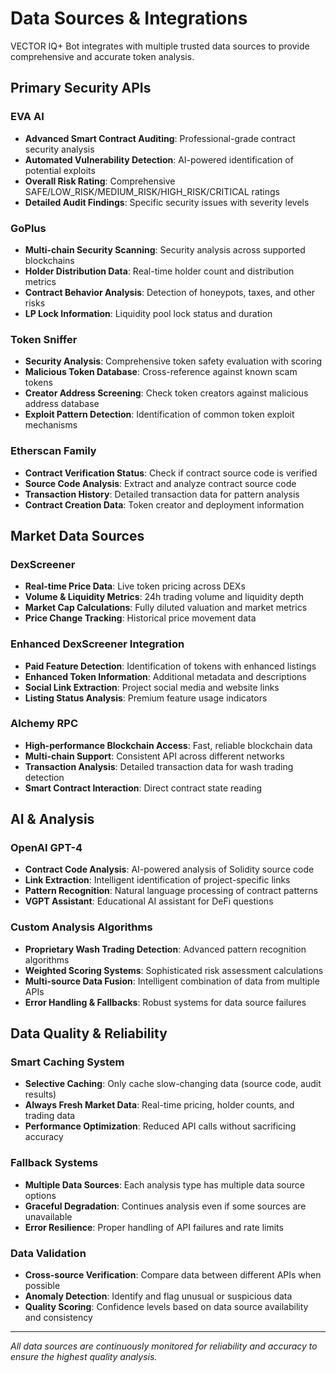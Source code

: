 # Data Sources & Integrations

VECTOR IQ+ Bot integrates with multiple trusted data sources to provide comprehensive and accurate token analysis.

## Primary Security APIs

### EVA AI

* **Advanced Smart Contract Auditing**: Professional-grade contract security analysis
* **Automated Vulnerability Detection**: AI-powered identification of potential exploits
* **Overall Risk Rating**: Comprehensive SAFE/LOW\_RISK/MEDIUM\_RISK/HIGH\_RISK/CRITICAL ratings
* **Detailed Audit Findings**: Specific security issues with severity levels

### GoPlus

* **Multi-chain Security Scanning**: Security analysis across supported blockchains
* **Holder Distribution Data**: Real-time holder count and distribution metrics
* **Contract Behavior Analysis**: Detection of honeypots, taxes, and other risks
* **LP Lock Information**: Liquidity pool lock status and duration

### Token Sniffer

* **Security Analysis**: Comprehensive token safety evaluation with scoring
* **Malicious Token Database**: Cross-reference against known scam tokens
* **Creator Address Screening**: Check token creators against malicious address database
* **Exploit Pattern Detection**: Identification of common token exploit mechanisms

### Etherscan Family

* **Contract Verification Status**: Check if contract source code is verified
* **Source Code Analysis**: Extract and analyze contract source code
* **Transaction History**: Detailed transaction data for pattern analysis
* **Contract Creation Data**: Token creator and deployment information

## Market Data Sources

### DexScreener

* **Real-time Price Data**: Live token pricing across DEXs
* **Volume & Liquidity Metrics**: 24h trading volume and liquidity depth
* **Market Cap Calculations**: Fully diluted valuation and market metrics
* **Price Change Tracking**: Historical price movement data

### Enhanced DexScreener Integration

* **Paid Feature Detection**: Identification of tokens with enhanced listings
* **Enhanced Token Information**: Additional metadata and descriptions
* **Social Link Extraction**: Project social media and website links
* **Listing Status Analysis**: Premium feature usage indicators

### Alchemy RPC

* **High-performance Blockchain Access**: Fast, reliable blockchain data
* **Multi-chain Support**: Consistent API across different networks
* **Transaction Analysis**: Detailed transaction data for wash trading detection
* **Smart Contract Interaction**: Direct contract state reading

## AI & Analysis

### OpenAI GPT-4

* **Contract Code Analysis**: AI-powered analysis of Solidity source code
* **Link Extraction**: Intelligent identification of project-specific links
* **Pattern Recognition**: Natural language processing of contract patterns
* **VGPT Assistant**: Educational AI assistant for DeFi questions

### Custom Analysis Algorithms

* **Proprietary Wash Trading Detection**: Advanced pattern recognition algorithms
* **Weighted Scoring Systems**: Sophisticated risk assessment calculations
* **Multi-source Data Fusion**: Intelligent combination of data from multiple APIs
* **Error Handling & Fallbacks**: Robust systems for data source failures

## Data Quality & Reliability

### Smart Caching System

* **Selective Caching**: Only cache slow-changing data (source code, audit results)
* **Always Fresh Market Data**: Real-time pricing, holder counts, and trading data
* **Performance Optimization**: Reduced API calls without sacrificing accuracy

### Fallback Systems

* **Multiple Data Sources**: Each analysis type has multiple data source options
* **Graceful Degradation**: Continues analysis even if some sources are unavailable
* **Error Resilience**: Proper handling of API failures and rate limits

### Data Validation

* **Cross-source Verification**: Compare data between different APIs when possible
* **Anomaly Detection**: Identify and flag unusual or suspicious data
* **Quality Scoring**: Confidence levels based on data source availability and consistency

***

_All data sources are continuously monitored for reliability and accuracy to ensure the highest quality analysis._
